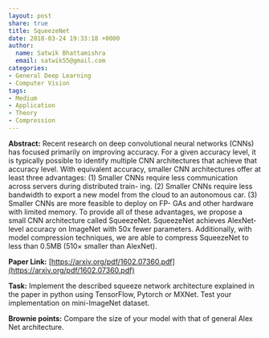 ```yaml
---
layout: post
share: true
title: SqueezeNet
date: 2018-03-24 19:33:18 +0000
author:
  name: Satwik Bhattamishra
  email: satwik55@gmail.com
categories:
- General Deep Learning
- Computer Vision
tags:
- Medium
- Application
- Theory
- Compression
---
```

**Abstract:** Recent research on deep convolutional neural networks (CNNs) has focused primarily on improving accuracy. For a given accuracy level, it is typically possible to identify multiple CNN architectures that achieve that accuracy level. With equivalent accuracy, smaller CNN architectures offer at least three advantages: (1) Smaller CNNs require less communication across servers during distributed train- ing. (2) Smaller CNNs require less bandwidth to export a new model from the cloud to an autonomous car. (3) Smaller CNNs are more feasible to deploy on FP- GAs and other hardware with limited memory. To provide all of these advantages, we propose a small CNN architecture called SqueezeNet. SqueezeNet achieves AlexNet-level accuracy on ImageNet with 50x fewer parameters. Additionally, with model compression techniques, we are able to compress SqueezeNet to less than 0.5MB (510× smaller than AlexNet).

**Paper Link:** [https://arxiv.org/pdf/1602.07360.pdf](https://arxiv.org/pdf/1602.07360.pdf)

**Task:** Implement the described squeeze network architecture explained in the paper in python using TensorFlow, Pytorch or MXNet. Test your implementation on mini-ImageNet dataset.

**Brownie points:** Compare the size of your model with that of general Alex Net architecture.